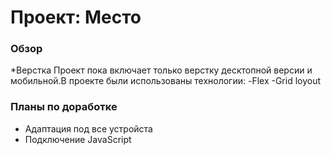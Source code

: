 # Проект: Место

### Обзор

\*Верстка
Проект пока включает только верстку десктопной версии и мобильной.В проекте были использованы технологии:
-Flex
-Grid loyout

### Планы по доработке

- Адаптация под все устройста
- Подключение JavaScript
